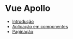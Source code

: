 # Vue Apollo #

- [Introdução](#introdução)
- [Aplicação em componentes](#aplicação-em-componentes)
- [Paginação](#paginação)
